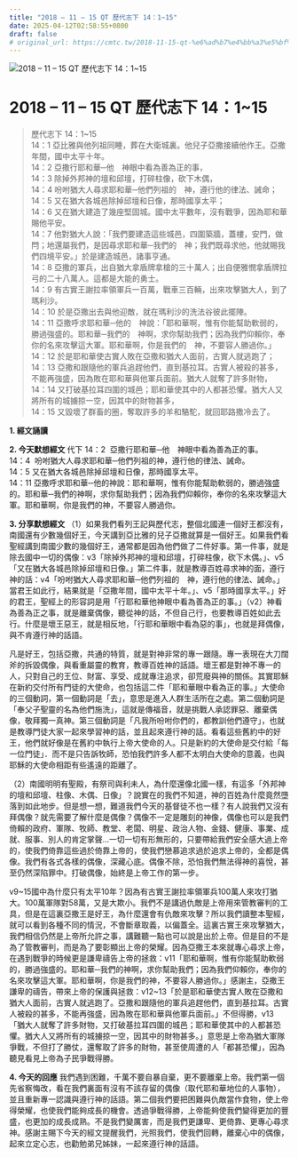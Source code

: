 ```yaml
---
title: "2018 – 11 – 15 QT 歷代志下 14：1~15"
date: 2025-04-12T02:58:55+0800
draft: false
# original_url: https://cmtc.tw/2018-11-15-qt-%e6%ad%b7%e4%bb%a3%e5%bf%97%e4%b8%8b-14%ef%bc%9a115
---
```


![2018 – 11 – 15 QT 歷代志下 14：1\~15](/images/qt.jpg   "2018 – 11 – 15 QT 歷代志下 14：1\~15")

# 2018 – 11 – 15 QT 歷代志下 14：1\~15

> 歷代志下 14：1\~15  
> 14：1 亞比雅與他列祖同睡，葬在大衛城裏。他兒子亞撒接續他作王。亞撒年間，國中太平十年。  
> 14：2 亞撒行耶和華─他　神眼中看為善為正的事，  
> 14：3 除掉外邦神的壇和邱壇，打碎柱像，砍下木偶，  
> 14：4 吩咐猶大人尋求耶和華─他們列祖的　神，遵行他的律法、誡命；  
> 14：5 又在猶大各城邑除掉邱壇和日像，那時國享太平；  
> 14：6 又在猶大建造了幾座堅固城。國中太平數年，沒有戰爭，因為耶和華賜他平安。  
> 14：7 他對猶大人說：「我們要建造這些城邑，四圍築牆，蓋樓，安門，做閂；地還屬我們，是因尋求耶和華─我們的　神；我們既尋求他，他就賜我們四境平安。」於是建造城邑，諸事亨通。  
> 14：8 亞撒的軍兵，出自猶大拿盾牌拿槍的三十萬人；出自便雅憫拿盾牌拉弓的二十八萬人。這都是大能的勇士。  
> 14：9 有古實王謝拉率領軍兵一百萬，戰車三百輛，出來攻擊猶大人，到了瑪利沙。  
> 14：10 於是亞撒出去與他迎敵，就在瑪利沙的洗法谷彼此擺陣。  
> 14：11 亞撒呼求耶和華─他的　神說：「耶和華啊，惟有你能幫助軟弱的，勝過強盛的。耶和華─我們的　神啊，求你幫助我們；因為我們仰賴你，奉你的名來攻擊這大軍。耶和華啊，你是我們的　神，不要容人勝過你。」  
> 14：12 於是耶和華使古實人敗在亞撒和猶大人面前，古實人就逃跑了；  
> 14：13 亞撒和跟隨他的軍兵追趕他們，直到基拉耳。古實人被殺的甚多，不能再強盛，因為敗在耶和華與他軍兵面前。猶大人就奪了許多財物，  
> 14：14 又打破基拉耳四圍的城邑；耶和華使其中的人都甚恐懼。猶大人又將所有的城擄掠一空，因其中的財物甚多，  
> 14：15 又毀壞了群畜的圈，奪取許多的羊和駱駝，就回耶路撒冷去了。

**1. 經文誦讀**

**2.  今天默想經文**
代下 14：2  亞撒行耶和華─他　神眼中看為善為正的事。  
14：4  吩咐猶大人尋求耶和華─他們列祖的神，遵行他的律法、誡命。  
14：5 又在猶大各城邑除掉邱壇和日像，那時國享太平。  
14：11 亞撒呼求耶和華─他的神說：耶和華啊，惟有你能幫助軟弱的，勝過強盛的。耶和華─我們的神啊，求你幫助我們；因為我們仰賴你，奉你的名來攻擊這大軍。耶和華啊，你是我們的神，不要容人勝過你。

**3. 分享默想經文**
（1）如果我們看列王記與歷代志，整個北國連一個好王都沒有，南國還有少數幾個好王，今天講到亞比雅的兒子亞撒就算是一個好王。如果我們看聖經講到南國少數的幾個好王，通常都是因為他們做了二件好事。第一件事，就是除去國中一切的偶像：v3「除掉外邦神的壇和邱壇，打碎柱像，砍下木偶。」、v5「又在猶大各城邑除掉邱壇和日像。」第二件事，就是教導百姓尋求神的面，遵行神的話：v4「吩咐猶大人尋求耶和華─他們列祖的　神，遵行他的律法、誡命。」當君王如此行，結果就是「亞撒年間，國中太平十年。」、v5「那時國享太平。」好的君王，聖經上的形容詞是用「行耶和華他神眼中看為善為正的事。」（v2）神看為善為正之事，就是離棄偶像，聽從神的話，不但自己行，也要教導百姓如此去行。什麼是壞王惡王，就是相反地，「行耶和華眼中看為惡的事」，也就是拜偶像，與不肯遵行神的話語。

凡是好王，包括亞撒，共通的特質，就是對神非常的專一跟隨。專一表現在大刀闊斧的拆毀偶像，與看重屬靈的教育，教導百姓神的話語。壞王都是對神不專一的人，只對自己的王位、財富、享受、成就專注追求，卻荒廢與神的關係。其實耶穌在新約交付所有門徒的大使命，也包括這二件「耶和華眼中看為正的事。」大使命的三個動詞，第一個動詞是「去」，意思是進入人群生活所在之處。第二個動詞是「奉父子聖靈的名為他們施洗」，這就是傳福音，就是挑戰人承認罪惡、離棄偶像，敬拜獨一真神。第三個動詞是「凡我所吩咐你們的，都教訓他們遵守」，也就是教導門徒大家一起來學習神的話，並且起來遵行神的話。看看這些舊約中的好王，他們就好像是在舊約中執行上帝大使命的人。只是新約的大使命是交付給「每一位門徒」．而不是只告訴牧師，恐怕我們許多人都不太明白大使命的意義，也與耶穌的大使命相距有些遙遠的距離了。

（2）南國明明有聖殿，有祭司與利未人，為什麼還像北國一樣，有這多「外邦神的壇和邱壇、柱像、木偶、日像」？說實在的我們不知道，神的百姓為什麼竟然墮落到如此地步。但是想一想，難道我們今天的基督徒不也一樣？有人說我們又沒有拜偶像？就先需要了解什麼是偶像？偶像不一定是雕刻的神像，偶像也可以是我們倚賴的政府、軍隊、牧師、教堂、老闆、明星、政治人物、金錢、健康、事業、成就、服事、別人的肯定掌聲…一切一切有形無形的，只要帶給我們安全感大過上帝的，使我們倚靠這些過於倚靠上帝的，使我們戀慕追求過於追求上帝的，全都是偶像。我們有各式各樣的偶像，深藏心底。偶像不除，恐怕我們無法得神的喜悅，甚至仍然深陷罪中。打破偶像，始終是上帝工作的第一步。

v9\~15國中為什麼只有太平10年？因為有古實王謝拉率領軍兵100萬人來攻打猶大。100萬軍隊對58萬，又是大欺小。我們不是講過仇敵是上帝用來管教審判的工具，但是在這裏亞撒王是好王，為什麼還會有仇敵來攻擊？所以我們讀整本聖經，就可以看到各種不同的情況，不會斷章取義，以偏蓋全。這裏古實王來攻擊猶大，我們相信仍然是上帝所允許之事，講難聽一點也可以說是出於上帝。但是目的不是為了管教審判，而是為了要彰顯出上帝的榮耀。因為亞撒王本來就專心尋求上帝，在遇到戰爭的時候更是謙卑禱告上帝的拯救：v11「耶和華啊，惟有你能幫助軟弱的，勝過強盛的。耶和華─我們的神啊，求你幫助我們；因為我們仰賴你，奉你的名來攻擊這大軍。耶和華啊，你是我們的神，不要容人勝過你。」感謝主，亞撒王謙卑的禱告，帶來上帝的保護與拯救：v12\~13「於是耶和華使古實人敗在亞撒和猶大人面前，古實人就逃跑了。亞撒和跟隨他的軍兵追趕他們，直到基拉耳。古實人被殺的甚多，不能再強盛，因為敗在耶和華與他軍兵面前。」不但得勝，v13「猶大人就奪了許多財物，又打破基拉耳四圍的城邑；耶和華使其中的人都甚恐懼。猶大人又將所有的城擄掠一空，因其中的財物甚多。」意思是上帝為猶大軍隊爭戰，不但打了勝仗，還奪取了許多的財物，甚至使周遭的人「都甚恐懼」，因為聽見看見上帝為子民爭戰得勝。

**4. 今天的回應**
我們遇到困難，千萬不要自暴自棄，更不要離棄上帝。我們第一個先省察悔改，看在我們裏面有沒有不該存留的偶像（取代耶和華地位的人事物），並且重新專一認識與遵行神的話語。第二個我們要把困難與仇敵當作食物，使上帝得榮耀，也使我們能夠成長的機會。透過爭戰得勝，上帝能夠使我們變得更加的豐盛，也更加的成長成熟。不是我們變厲害，而是我們更謙卑、更倚靠、更專心尋求神。感謝主賜下今天的經文提醒我們，光照我們，使我們回轉，離棄心中的偶像，起來立定心志，也勸勉弟兄姊妹，一起來遵行神的話語。
